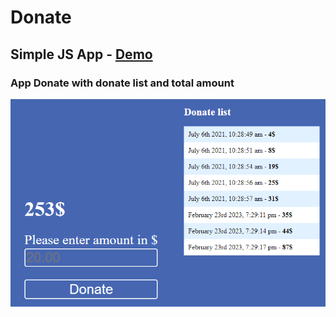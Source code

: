 # Donate

## Simple JS App - [Demo](https://mve-js-donate.vercel.app/)

### App Donate with donate list and total amount

![Donate](screenshot/donate.png 'Donate')
